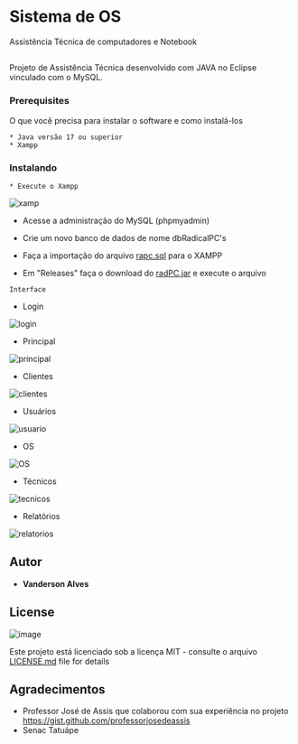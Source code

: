 # Sistema de OS

Assistência Técnica de computadores e Notebook

## 

Projeto de Assistência Técnica desenvolvido com JAVA no Eclipse vinculado com o MySQL.

### Prerequisites

O que você precisa para instalar o software e como instalá-los

```
* Java versão 17 ou superior
* Xampp
```

### Instalando

```
* Execute o Xampp
```

![xamp](https://github.com/Vansk1/OSPCS/assets/95319503/ec0edd4f-afde-40c5-9413-00a35c586d91)

* Acesse a administração do MySQL (phpmyadmin)
  
* Crie um novo banco de dados de nome dbRadicalPC's
  
* Faça a importação do arquivo [rapc.sql](https://github.com/Vansk1/OSPCS/blob/main/rapc.sql) para o XAMPP

* Em "Releases" faça o download do [radPC.jar](https://github.com/Vansk1/OSPCS/blob/main/radPC.jar) e execute o arquivo


```
Interface
```

* Login

![login](https://github.com/Vansk1/OSPCS/assets/95319503/c0c3a93d-9fd2-489f-b4fb-2315aaf023b5)


* Principal

![principal](https://github.com/Vansk1/OSPCS/assets/95319503/7d9c8261-65b9-42a4-875a-48f3237db099)

* Clientes

![clientes](https://github.com/Vansk1/OSPCS/assets/95319503/88b2d21f-4edf-44ea-8ff1-168f6a21f7f4)

* Usuários
  
![usuario](https://github.com/Vansk1/OSPCS/assets/95319503/52ebf528-cb69-4f7c-8d56-19184e979256)

* OS
  
![OS](https://github.com/Vansk1/OSPCS/assets/95319503/9eecbb58-d69e-4977-83c4-d29935a5843e)

* Técnicos
  
![tecnicos](https://github.com/Vansk1/OSPCS/assets/95319503/43279c73-356e-44db-b444-2ef3a6f6cdad)

* Relatórios
  
![relatorios](https://github.com/Vansk1/OSPCS/assets/95319503/fa3f02e4-2812-4132-b0f2-b517390a1a12)
 

## Autor

* **Vanderson Alves** 

## License

![image](https://github.com/Vansk1/OSPCS/assets/95319503/4618b430-4d2c-4217-a93e-85baa7202625)


Este projeto está licenciado sob a licença MIT - consulte o arquivo [LICENSE.md](LICENSE.md) file for details

## Agradecimentos

* Professor José de Assis que colaborou com sua experiência no projeto https://gist.github.com/professorjosedeassis
* Senac Tatuápe
  
